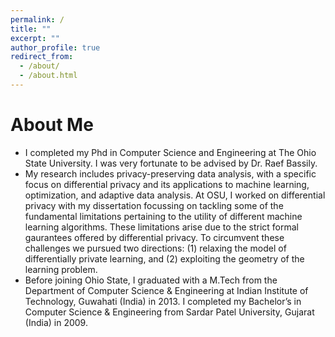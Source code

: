 ```yaml
---
permalink: /
title: ""
excerpt: ""
author_profile: true
redirect_from: 
  - /about/
  - /about.html
---
```


# About Me
* I completed my Phd in Computer Science and Engineering at The Ohio State University. I was very fortunate to be advised by Dr. Raef Bassily. 
* My research includes privacy-preserving data analysis, with a specific focus on differential privacy and its applications to machine learning, optimization, and adaptive data analysis. At OSU, I  worked on differential privacy with my dissertation focussing on tackling some of the fundamental limitations pertaining to the utility of different machine learning algorithms. These limitations arise due to the strict formal gaurantees offered by differential privacy. To circumvent these challenges we pursued two directions: (1) relaxing the model of differentially private learning, and (2) exploiting the geometry of the learning problem.
* Before joining Ohio State, I graduated with a M.Tech from the Department of Computer Science & Engineering at Indian Institute of Technology, Guwahati (India) in 2013. I completed my Bachelor’s in Computer Science & Engineering from Sardar Patel University, Gujarat (India) in 2009.
